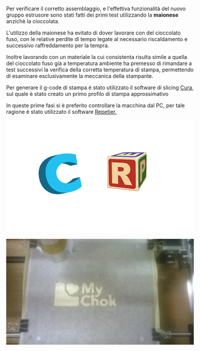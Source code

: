Per verificare il corretto assemblaggio, e l'effettiva funzionalità del nuovo gruppo estrusore sono stati fatti dei primi test utilizzando la **maionese** anzichè la cioccolata.

L'utilizzo della maionese ha evitato di dover lavorare con del cioccolato fuso, con le relative perdite di tempo legate al necessario riscaldamento e successivo raffreddamento per la tempra.

Inoltre lavorando con un materiale la cui consistenta risulta simile a quella del cioccolato fuso già a temperatura ambiente ha premesso di rimandare a test successivi la verifica della corretta temperatura di stampa, permettendo di esaminare esclusivamente la meccanica della stampante.

Per generare il g-code di stampa è stato utilizzato il software di slicing [Cura](https://software.ultimaker.com/), sul quale è stato creato un primo profilo di stampa approssimativo

In queste prime fasi si è preferito controllare la macchina dal PC, per tale ragione è stato utilizzato il software [Repetier.](http://www.repetier.com/)

![loghi](https://raw.githubusercontent.com/Giuzzo/Giuzzo.github.io/master/link_img/9.jpg)

![stampa mayo](https://raw.githubusercontent.com/Giuzzo/Giuzzo.github.io/master/link_img/10.jpg)

